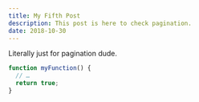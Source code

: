 ```yaml
---
title: My Fifth Post
description: This post is here to check pagination.
date: 2018-10-30
---
```


Literally just for pagination dude.

```js
function myFunction() {
  // …
  return true;
}
```
